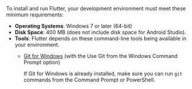 To install and run Flutter, your development environment must meet these minimum requirements:

* **Operating Systems**: Windows 7 or later (64-bit)
* **Disk Space**: 400 MB (does not include disk space for Android Studio).
* **Tools**: Flutter depends on these command-line tools being available in your environment.
  * [Git for Windows](https://git-scm.com/download/win) (with the Use Git from the Windows Command Prompt option)
     
     If Git for Windows is already installed, make sure you can run `git` commands from the
     Command Prompt or PowerShell.
